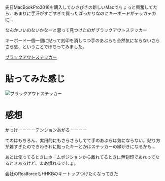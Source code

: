 
先日MacBookPro2016を購入してひさびさの新しいMacでちょっと興奮してたら、あまりに手汗がすごすぎて買ったばっかりなのにキーボードがテッカテカに…

なんかいいのないかなーと思って見つけたのがブラックアウトステッカー

キーボード一個一個に貼って刻印を消しつつ手のあぶらも全然気にならないさらさら感、ということでぽちってみました。

[ブラックアウトステッカー](https://www.amazon.co.jp/dp/B016QFX1F8)

# 貼ってみた感じ

![ブラックアウトステッカー](https://raw.githubusercontent.com/taross-f/taross-f.github.io/master/images/IMG_4407.JPG "ブラックアウトステッカー")

# 感想
かっけーーーーテンションあがるーーーー

てのはもちろん、実用的にもさらさらしてて手のあぶらは気にならない。貼り方が雑すぎたのできわきわに貼ったキーとかはステッカーの縁がきになるかも…

あとは使ってるときにホームポジションから離れてるときに無刻印であれってなるときあるけど、まあ慣れるでしょ。

会社のRealforceもHHKBのキートップつけたくなってきた
